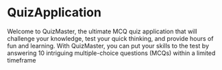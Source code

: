 # QuizApplication
Welcome to QuizMaster, the ultimate MCQ quiz application that will challenge your knowledge, test your quick thinking, and provide hours of fun and learning. With QuizMaster, you can put your skills to the test by answering 10 intriguing multiple-choice questions (MCQs) within a limited timeframe
